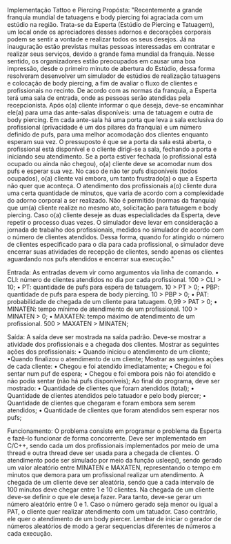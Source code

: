 Implementação Tattoo e Piercing
Propósta: "Recentemente a grande franquia mundial de tatuagens e body piercing foi agraciada com um
estúdio na região. Trata-se da Esperta (Estúdio de Piercing e Tatuagem), um local onde os apreciadores
desses adornos e decorações corporais podem se sentir a vontade e realizar todos os seus desejos. Já na
inauguração estão previstas muitas pessoas interessadas em contratar e realizar seus serviços, devido a
grande fama mundial da franquia. Nesse sentido, os organizadores estão preocupados em causar uma boa
impressão, desde o primeiro minuto de abertura do Estúdio, dessa forma resolveram desenvolver um
simulador de estúdios de realização tatuagens e colocação de body piercing, a fim de avaliar o fluxo de
clientes e profissionais no recinto.
De acordo com as normas da franquia, a Esperta terá uma sala de entrada, onde as pessoas serão
atendidas pela recepcionista. Após o(a) cliente informar o que deseja, deve-se encaminhar ele(a) para uma
das ante-salas disponíveis: uma de tatuagem e outra de body piercing. Em cada ante-sala há uma porta
que leva a sala exclusiva do profissional (privacidade é um dos pilares da franquia) e um número definido
de pufs, para uma melhor acomodação dos clientes enquanto esperam sua vez. O pressuposto é que se a
porta da sala está aberta, o profissional está disponível e o cliente dirigi-se a sala, fechando a porta e
iniciando seu atendimento. Se a porta estiver fechada (o profissional está ocupado ou ainda não chegou),
o(a) cliente deve se acomodar num dos pufs e esperar sua vez. No caso de não ter pufs disponíveis (todos
ocupados), o(a) cliente vai embora, um tanto frustrado(a) o que a Esperta não quer que aconteça.
O atendimento dos profissionais a(o) cliente dura uma certa quantidade de minutos, que varia de
acordo com a complexidade do adorno corporal a ser realizado. Não é permitido (normas da franquia) que
um(a) cliente realize no mesmo ato, solicitação para tatuagem e body piercing. Caso o(a) cliente deseje as
duas especialidades da Esperta, deve repetir o processo duas vezes.
O simulador deve levar em consideração a jornada de trabalho dos profissionais, medidos no
simulador de acordo com o número de clientes atendidos. Dessa forma, quando for atingido o número de
clientes especificado para o dia para cada profissional, o simulador deve encerrar suas atividades de
recepção de clientes, sendo apenas os clientes aguardando nos pufs atendidos e encerrar sua execução."

Entrada:
As entradas devem vir como argumentos via linha de comando.
• CLI: número de clientes atendidos no dia por cada profissional. 100 > CLI > 10;
• PT: quantidade de pufs para espera de tatuagem. 10 > PT > 0;
• PBP: quantidade de pufs para espera de body piercing. 10 > PBP > 0;
• PAT: probabilidade de chegada de um cliente para tatuagem. 0,99 > PAT > 0;
• MINATEN: tempo mínimo de atendimento de um profissional. 100 > MINATEN > 0;
• MAXATEN: tempo máximo de atendimento de um profissional. 500 > MAXATEN > MINATEN;

Saída:
A saída deve ser mostrada na saída padrão. Deve-se mostrar a atividade dos profissionais e a chegada
dos clientes.
Mostrar as seguintes ações dos profissionais:
• Quando iniciou o atendimento de um cliente;
•Quando finalizou o atendimento de um cliente;
Mostrar as seguintes ações de cada cliente:
• Chegou e foi atendido imediatamente;
• Chegou e foi sentar num puf de espera;
• Chegou e foi embora pois não foi atendido e não podia sentar (não há pufs disponíveis);
Ao final do programa, deve ser mostrado:
• Quantidade de clientes que foram atendidos (total);
• Quantidade de clientes atendidos pelo tatuador e pelo body piercer;
• Quantidade de clientes que chegaram e foram embora sem serem atendidos;
• Quantidade de clientes que foram atendidos sem esperar nos pufs;

Funcionamento:
O problema consiste em programar o problema da Esperta e fazê-lo funcionar de forma
concorrente. Deve ser implementado em C/C++, sendo cada um dos profissionais implementados por
meio de uma thread e outra thread deve ser usada para a chegada de clientes. O atendimento pode ser
simulado por meio da função usleep(), sendo gerado um valor aleatório entre MINATEN e MAXATEN,
representando o tempo em minutos que demora para um profissional realizar um atendimento. A chegada
de um cliente deve ser aleatória, sendo que a cada intervalo de 100 minutos deve chegar entre 1 e 10
clientes.
Na chegada de um cliente deve-se definir o que ele deseja fazer. Para tanto, deve-se gerar um
número aleatório entre 0 e 1. Caso o número gerado seja menor ou igual a PAT, o cliente quer realizar
atendimento com um tatuador. Caso contrário, ele quer o atendimento de um body piercer.
Lembar de iniciar o gerador de números aleatórios de modo a gerar sequencias diferentes de
números a cada execução.